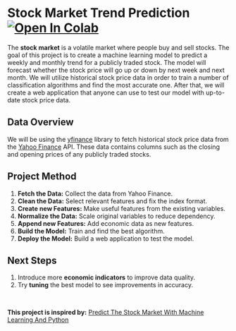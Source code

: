 # Stock Market Trend Prediction &nbsp; [![Open In Colab](https://colab.research.google.com/assets/colab-badge.svg)](https://colab.research.google.com/github/ianjure/stock-market-trend-prediction/blob/main/Stock_Market_Trend_Prediction_Notebook.ipynb)
The **stock market** is a volatile market where people buy and sell stocks. The goal of this project is to create a machine learning model to predict a weekly and monthly trend for a publicly traded stock. The model will forecast whether the stock price will go up or down by next week and next month. We will utilize historical stock price data in order to train a number of classification algorithms and find the most accurate one. After that, we will create a web application that anyone can use to test our model with up-to-date stock price data.

## Data Overview
We will be using the [yfinance](https://pypi.org/project/yfinance/) library to fetch historical stock price data from the [Yahoo Finance](https://finance.yahoo.com/) API. These data contains columns such as the closing and opening prices of any publicly traded stocks.

## Project Method
1. **Fetch the Data:** Collect the data from Yahoo Finance.
2. **Clean the Data:** Select relevant features and fix the index format.
3. **Create new Features:** Make useful features from the existing variables.
4. **Normalize the Data:** Scale original variables to reduce dependency.
5. **Append new Features:** Add economic data as new features.
6. **Build the Model:** Train and find the best algorithm.
7. **Deploy the Model:** Build a web application to test the model.

## Next Steps
1. Introduce more **economic indicators** to improve data quality.
2. Try **tuning** the best model to see improvements in accuracy.

<br>

**This project is inspired by:** [Predict The Stock Market With Machine Learning And Python](https://www.youtube.com/watch?v=1O_BenficgE)
